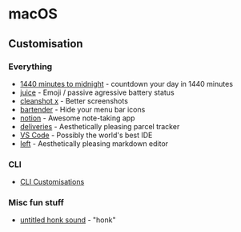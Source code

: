 # macOS

## Customisation

### Everything

* [1440 minutes to midnight](https://apps.apple.com/gb/app/1440-minutes-left-today/id1483764819?mt=12) - countdown your day in 1440 minutes
* [juice](https://github.com/brianmichel/Juice) - Emoji / passive agressive battery status
* [cleanshot x](https://cleanshot.com) - Better screenshots
* [bartender](https://www.macbartender.com) - Hide your menu bar icons
* [notion](https://notion.so) - Awesome note-taking app
* [deliveries](https://apps.apple.com/gb/app/deliveries/id290986013) - Aesthetically pleasing parcel tracker
* [VS Code](https://code.visualstudio.com) - Possibly the world's best IDE
* [left](https://github.com/hundredrabbits/Left) - Aesthetically pleasing markdown editor

### CLI

* [CLI Customisations](../cli/zsh.md)

### Misc fun stuff

* [untitled honk sound](https://twitter.com/davidcelis/status/1189702177435947009?s=20) - "honk"
